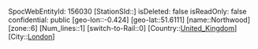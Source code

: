 ﻿---
location: [51.6111,-0.424]
type: Station
tags:
- geo/Station
- Europe/United_Kingdom/London

---
SpocWebEntityId: 156030
[StationSId::]
isDeleted: false
isReadOnly: false
confidential: public
[geo-lon::-0.424]
[geo-lat::51.6111]
[name::Northwood]
[zone::6]
[Num_lines::1]
[switch-to-Rail::0]
[Country::[United_Kingdom](geo/Continent/Europe/United_Kingdom.md)]
[City::[London](geo/Continent/Europe/United_Kingdom/London.md)]

